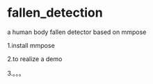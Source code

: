 # fallen_detection
a human body fallen detector based on mmpose

1.install mmpose

2.to realize a demo

3.。。。
